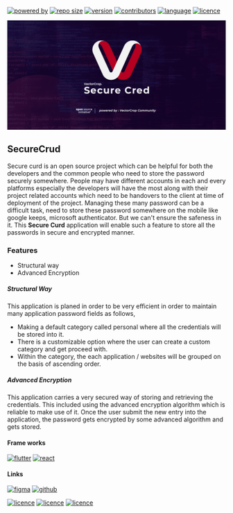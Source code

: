 [![powered by](https://img.shields.io/badge/powered_by-VectorCrop_Community-red)](#)
[![repo size](https://img.shields.io/github/repo-size/VectorCropCommunity/SecureCred)](#)
[![version](https://img.shields.io/github/v/tag/VectorCropCommunity/SecureCred)](#)
[![contributors](https://img.shields.io/github/contributors/VectorCropCommunity/SecureCred)](#)
[![language](https://img.shields.io/github/languages/top/VectorCropCommunity/SecureCred)](#)
[![licence](https://img.shields.io/github/license/VectorCropCommunity/SecureCred)](#)


![open](.github/media/social.png)

## SecureCrud

Secure curd is an open source project which can be helpful for both the developers and the common people who need to store the password securely somewhere. People may have different accounts in each and every platforms especially the developers will have the most along with their project related accounts which need to be handovers to the client at time of deployment of the project. Managing these many password can be a difficult task, need to store these password somewhere on the mobile like google keeps, microsoft authenticator. But we can't ensure the safeness in it. This **Secure Curd** application will enable such a feature to store all the passwords in secure and encrypted manner.

### Features

- Structural way
- Advanced Encryption

##### Structural Way

This application is planed in order to be very efficient in order to maintain many application password fields as follows,

- Making a default category called personal where all the credentials will be stored into it.
- There is a customizable option where the user can create a custom category and get proceed with.
- Within the category, the each application / websites will be grouped on the basis of ascending order.

##### Advanced Encryption

This application carries a very secured way of storing and retrieving the credentials. This included using the advanced encryption algorithm which is reliable to make use of it. Once the user submit the new entry into the application, the password gets encrypted by some advanced algorithm and gets stored.

#### Frame works
[![flutter](https://img.shields.io/badge/Flutter-02569B?style=for-the-badge&logo=flutter&logoColor=white)](#)
[![react](https://img.shields.io/badge/React_Native-20232A?style=for-the-badge&logo=react&logoColor=61DAFB)](#)

#### Links
[![figma](https://skillicons.dev/icons?i=figma)](https://www.figma.com/file/I10VRUqyXnNIwdVxrLTSjT/SecureCred-UI?type=design&node-id=0-1&t=tEyDPLQzOh5zBsgD-0)
[![github](https://skillicons.dev/icons?i=github)](https://github.com/VectorCropCommunity/SecureCred)


[![licence](https://img.shields.io/badge/Android-3DDC84?style=for-the-badge&logo=android&logoColor=white)](#)
[![licence](https://img.shields.io/badge/iOS-000000?style=for-the-badge&logo=ios&logoColor=white)](#)
[![licence](https://camo.githubusercontent.com/1ada9a29098638fc415b2738ecab9ac30d5c829423439503581008838f29a372/68747470733a2f2f696d672e736869656c64732e696f2f62616467652f4f70656e253230536f75726365253230496e69746961746976652d3344413633392e7376673f7374796c653d666f722d7468652d6261646765266c6f676f3d4f70656e2d536f757263652d496e6974696174697665266c6f676f436f6c6f723d7768697465)](#)

